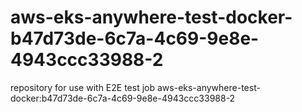 # aws-eks-anywhere-test-docker-b47d73de-6c7a-4c69-9e8e-4943ccc33988-2
repository for use with E2E test job aws-eks-anywhere-test-docker:b47d73de-6c7a-4c69-9e8e-4943ccc33988-2
